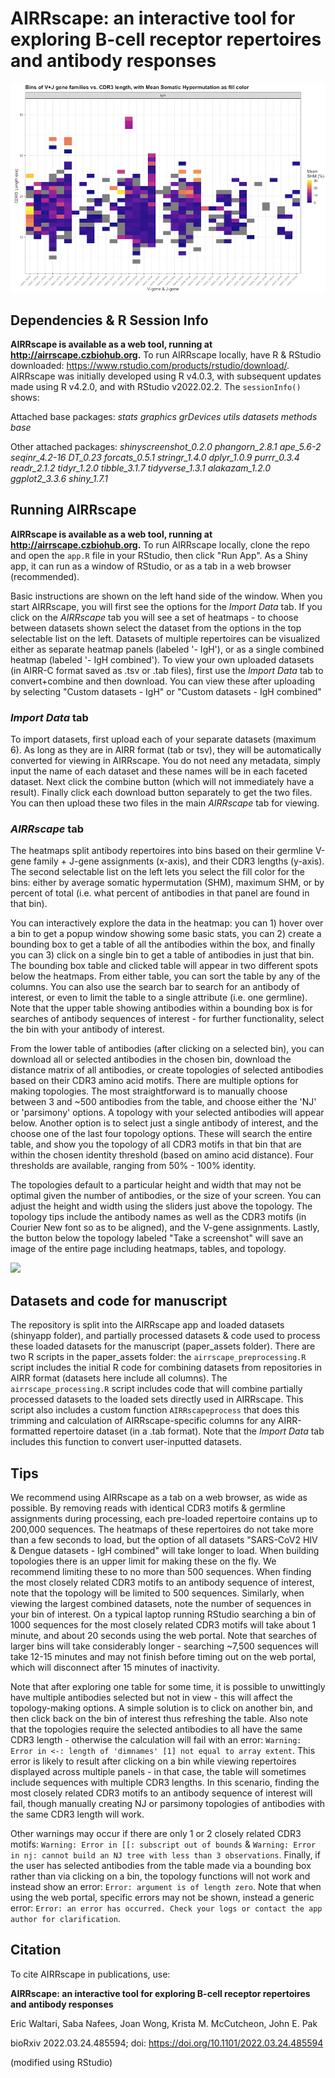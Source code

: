 # AIRRscape: an interactive tool for exploring B-cell receptor repertoires and antibody responses  
![](fig2b_forcomms.png)

## Dependencies & R Session Info
**AIRRscape is available as a web tool, running at http://airrscape.czbiohub.org.**
To run AIRRscape locally, have R & RStudio downloaded: https://www.rstudio.com/products/rstudio/download/.
AIRRscape was initially developed using R v4.0.3, with subsequent updates made using R v4.2.0, and with RStudio v2022.02.2. The ```sessionInfo()``` shows:

Attached base packages:
	_stats graphics grDevices utils datasets methods base_

Other attached packages:
	_shinyscreenshot_0.2.0 phangorn_2.8.1 ape_5.6-2 seqinr_4.2-16 DT_0.23 forcats_0.5.1 stringr_1.4.0 dplyr_1.0.9 purrr_0.3.4 readr_2.1.2 tidyr_1.2.0 tibble_3.1.7 tidyverse_1.3.1 alakazam_1.2.0 ggplot2_3.3.6 shiny_1.7.1_

## Running AIRRscape
**AIRRscape is available as a web tool, running at http://airrscape.czbiohub.org.**
To run AIRRscape locally, clone the repo and open the ```app.R``` file in your RStudio, then click "Run App". As a Shiny app, it can run as a window of RStudio, or as a tab in a web browser (recommended).

Basic instructions are shown on the left hand side of the window.
When you start AIRRscape, you will first see the options for the _Import Data_ tab. If you click on the _AIRRscape_ tab you will see a set of heatmaps - to choose between datasets shown select the dataset from the options in the top selectable list on the left. Datasets of multiple repertoires can be visualized either as separate heatmap panels (labeled '- IgH'), or as a single combined heatmap (labeled '- IgH combined').
To view your own uploaded datasets (in AIRR-C format saved as .tsv or .tab files), first use the _Import Data_ tab to convert+combine and then download. You can view these after uploading by selecting "Custom datasets - IgH" or "Custom datasets - IgH combined"

### _Import Data_ tab
To import datasets, first upload each of your separate datasets (maximum 6). As long as they are in AIRR format (tab or tsv), they will be automatically converted for viewing in AIRRscape. You do not need any metadata, simply input the name of each dataset and these names will be in each faceted dataset. Next click the combine button (which will not immediately have a result). Finally click each download button separately to get the two files. You can then upload these two files in the main _AIRRscape_ tab for viewing.

### _AIRRscape_ tab
The heatmaps split antibody repertoires into bins based on their germline V-gene family + J-gene assignments (x-axis), and their CDR3 lengths (y-axis). The second selectable list on the left lets you select the fill color for the bins: either by average somatic hypermutation (SHM), maximum SHM, or by percent of total (i.e. what percent of antibodies in that panel are found in that bin).

You can interactively explore the data in the heatmap: you can 1) hover over a bin to get a popup window showing some basic stats, you can 2) create a bounding box to get a table of all the antibodies within the box, and finally you can 3) click on a single bin to get a table of antibodies in just that bin. The bounding box table and clicked table will appear in two different spots below the heatmaps. From either table, you can sort the table by any of the columns. You can also use the search bar to search for an antibody of interest, or even to limit the table to a single attribute (i.e. one germline). Note that the upper table showing antibodies within a bounding box is for searches of antibody sequences of interest - for further functionality, select the bin with your antibody of interest.

From the lower table of antibodies (after clicking on a selected bin), you can download all or selected antibodies in the chosen bin, download the distance matrix of all antibodies, or create topologies of selected antibodies based on their CDR3 amino acid motifs. There are multiple options for making topologies. The most straightforward is to manually choose between 3 and ~500 antibodies from the table, and choose either the 'NJ' or 'parsimony' options. A topology with your selected antibodies will appear below. Another option is to select just a single antibody of interest, and the choose one of the last four topology options. These will search the entire table, and show you the topology of all CDR3 motifs in that bin that are within the chosen identity threshold (based on amino acid distance). Four thresholds are available, ranging from 50% - 100% identity.

The topologies default to a particular height and width that may not be optimal given the number of antibodies, or the size of your screen. You can adjust the height and width using the sliders just above the topology. The topology tips include the antibody names as well as the CDR3 motifs (in Courier New font so as to be aligned), and the V-gene assignments. Lastly, the button below the topology labeled "Take a screenshot" will save an image of the entire page including heatmaps, tables, and topology.

![](airrscape_video_43seconds.gif)

## Datasets and code for manuscript
The repository is split into the AIRRscape app and loaded datasets (shinyapp folder), and partially processed datasets & code used to process these loaded datasets for the manuscript (paper_assets folder). There are two R scripts in the paper_assets folder: the ```airrscape_preprocessing.R``` script includes the initial R code for combining datasets from repositories in AIRR format (datasets here include all columns). The ```airrscape_processing.R``` script includes code that will combine partially processed datasets to the loaded sets directly used in AIRRscape. This script also includes a custom function ```AIRRscapeprocess``` that does this trimming and calculation of AIRRscape-specific columns for any AIRR-formatted repertoire dataset (in a .tab format). Note that the  _Import Data_ tab includes this function to convert user-inputted datasets.

## Tips
We recommend using AIRRscape as a tab on a web browser, as wide as possible. By removing reads with identical CDR3 motifs & germline assignments during processing, each pre-loaded repertoire contains up to 200,000 sequences. The heatmaps of these repertoires do not take more than a few seconds to load, but the option of all datasets "SARS-CoV2 HIV & Dengue datasets - IgH combined" will take longer to load.
When building topologies there is an upper limit for making these on the fly. We recommend limiting these to no more than 500 sequences. When finding the most closely related CDR3 motifs to an antibody sequence of interest, note that the topology will be limited to 500 sequences. Similarly, when viewing the largest combined datasets, note the number of sequences in your bin of interest.
On a typical laptop running RStudio searching a bin of 1000 sequences for the most closely related CDR3 motifs will take about 1 minute, and about 20 seconds using the web portal. Note that searches of larger bins will take considerably longer - searching ~7,500 sequences will take 12-15 minutes and may not finish before timing out on the web portal, which will disconnect after 15 minutes of inactivity.

Note that after exploring one table for some time, it is possible to unwittingly have multiple antibodies selected but not in view - this will affect the topology-making options. A simple solution is to click on another bin, and then click back on the bin of interest thus refreshing the table. Also note that the topologies require the selected antibodies to all have the same CDR3 length - otherwise the calculation will fail with an error: ```Warning: Error in <-: length of 'dimnames' [1] not equal to array extent```. This error is likely to result after clicking on a bin while viewing repertoires displayed across multiple panels - in that case, the table will sometimes include sequences with multiple CDR3 lengths. In this scenario, finding the most closely related CDR3 motifs to an antibody sequence of interest will fail, though manually creating NJ or parsimony topologies of antibodies with the same CDR3 length will work.

Other warnings may occur if there are only 1 or 2 closely related CDR3 motifs: ```Warning: Error in [[: subscript out of bounds``` & ```Warning: Error in nj: cannot build an NJ tree with less than 3 observations```. Finally, if the user has selected antibodies from the table made via a bounding box rather than via clicking on a bin, the topology functions will not work and instead show an error: ```Error: argument is of length zero```. Note that when using the web portal, specific errors may not be shown, instead a generic error: ```Error: an error has occurred. Check your logs or contact the app author for clarification```.

## Citation
To cite AIRRscape in publications, use:

**AIRRscape: an interactive tool for exploring B-cell receptor repertoires and antibody responses**

Eric Waltari, Saba Nafees, Joan Wong, Krista M. McCutcheon, John E. Pak

bioRxiv 2022.03.24.485594; doi: https://doi.org/10.1101/2022.03.24.485594

(modified using RStudio)

